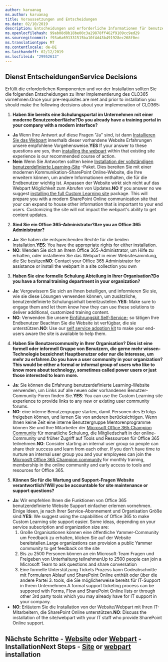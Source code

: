 ```yaml
---
author: karuanag
ms.author: karuanag
title: Voraussetzungen und Entscheidungen
ms.date: 02/10/2019
description: Entscheidungen und erforderliche Informationen für benutzerdefinierte Learning-Installation und Einrichtung
ms.openlocfilehash: 99ab08d8b18be00c3a29878ff462f9109cc9ed29
ms.sourcegitcommit: f93a6a691331515ba10f4d43b491928ec268f0ec
ms.translationtype: MT
ms.contentlocale: de-DE
ms.lasthandoff: 02/12/2019
ms.locfileid: "29952613"
---
```

## <a name="service-decisions"></a><span data-ttu-id="c2058-103">Dienst Entscheidungen</span><span class="sxs-lookup"><span data-stu-id="c2058-103">Service Decisions</span></span>

<span data-ttu-id="c2058-104">Erfüllt die erforderlichen Komponenten und vor der Installation sollten Sie die folgenden Entscheidungen zu Ihrer Implementierung des CLO365 vornehmen:</span><span class="sxs-lookup"><span data-stu-id="c2058-104">Once your pre-requisites are met and prior to installation you should make the following decisions about your implemenation of CLO365:</span></span>

1. <span data-ttu-id="c2058-105">**Haben Sie bereits eine Schulungsportal im Unternehmen mit einer moderne Benutzeroberfläche?**</span><span class="sxs-lookup"><span data-stu-id="c2058-105">**Do you already have a training portal in your company with a modern interface?**</span></span>

- <span data-ttu-id="c2058-106">**Ja** Wenn Ihre Antwort auf diese Fragen "Ja" sind, ist dann [Installieren Sie das Webpart](installwebpart.md) innerhalb dieser vorhandene Website Erfahrungen unsere empfohlene Vorgehensweise.</span><span class="sxs-lookup"><span data-stu-id="c2058-106">**YES** If your answer to these questions are yes, then [installing the webpart](installwebpart.md) within that existing site experience is our recommended course of action.</span></span>
- <span data-ttu-id="c2058-p101">**Nein** Wenn Sie Antworten sollten keine [Installation der vollständigen benutzerdefinierte Learning-Site](installsitepackage.md) -Paket.  Dies bereiten Sie mit einer modernen Kommunikation-SharePoint Online-Website, die Ihre erweitern können, um andere Informationen enthalten, die für die Endbenutzer wichtig ist.  Anpassen der Website wirkt sich nicht auf das Webpart Möglichkeit zum Abrufen von Updates.</span><span class="sxs-lookup"><span data-stu-id="c2058-p101">**NO** If you answer no we suggest [installing the full Custom Learning site](installsitepackage.md) package.  This will prepare you with a modern SharePoint Online communication site that your can expand to house other information that is important to your end users.  Customizing the site will not impact the webpart's ability to get content updates.</span></span> 

2. <span data-ttu-id="c2058-110">**Sind Sie ein Office 365-Administrator?**</span><span class="sxs-lookup"><span data-stu-id="c2058-110">**Are you an Office 365 Administrator?**</span></span>

- <span data-ttu-id="c2058-111">**Ja**: Sie haben die entsprechenden Rechte für die beiden Installation.</span><span class="sxs-lookup"><span data-stu-id="c2058-111">**YES**:  You have the appropriate rights for either installation.</span></span>
- <span data-ttu-id="c2058-112">**NO**: Wenden Sie sich an Ihrem Office 365-Administrator, um Hilfe zu erhalten, oder installieren Sie das Webpart in einer Websitesammlung, die Sie besitzen</span><span class="sxs-lookup"><span data-stu-id="c2058-112">**NO**: Contact your Office 365 Administrator for assistance or install the webpart in a site collection you own</span></span>

3. <span data-ttu-id="c2058-113">**Haben Sie eine formelle Schulung Abteilung in Ihrer Organisation?**</span><span class="sxs-lookup"><span data-stu-id="c2058-113">**Do you have a formal training department in your organization?**</span></span>

- <span data-ttu-id="c2058-114">**Ja**: Vergewissern Sie sich an ihnen beteiligen, und informieren Sie sie, wie sie diese Lösungen verwenden können, um zusätzliche, benutzerdefinierte Schulungsinhalt bereitzustellen.</span><span class="sxs-lookup"><span data-stu-id="c2058-114">**YES**:  Make sure to engage them and let them know how they can use these solutions to deliver additional, customized training content.</span></span>
- <span data-ttu-id="c2058-115">**NO**: Verwenden Sie unsere [Einführungskit Self-Service-](driveadoption.md) so tätigen Ihre Endbenutzer Beachten Sie die Website ist verfügbar, die sie unterstützen.</span><span class="sxs-lookup"><span data-stu-id="c2058-115">**NO**:  Use our [self service adoption kit](driveadoption.md) to make your end-users aware the site is available to help them.</span></span>

4. <span data-ttu-id="c2058-116">**Haben Sie Benutzercommunity in Ihrer Organisation?  Dies ist eine formell oder informell Gruppe von Benutzern, die gerne mehr wissen-Technologie bezeichnet Hauptbenutzer oder nur die Interesse, um mehr zu erfahren.**</span><span class="sxs-lookup"><span data-stu-id="c2058-116">**Do you have a user community in your organization?  This would be either a formal or informal group of users who like to know more about technology, sometimes called power users or just those interested to learn more.**</span></span>

- <span data-ttu-id="c2058-117">**Ja**: Sie können die Erfahrung benutzerdefinierte Learning-Website verwenden, um Links auf alle neuen oder vorhandenen Benutzer-Community-Foren finden Sie.</span><span class="sxs-lookup"><span data-stu-id="c2058-117">**YES**:  You can use the Custom Learning site experience to provide links to any new or existing user community forums.</span></span>
- <span data-ttu-id="c2058-p102">**NO**: eine interne Benutzergruppe starten, damit Personen des Erfolgs freigeben können, und lernen Sie von anderen berücksichtigen.  Wenn Ihnen keine Zeit eine interne Benutzergruppe Mentorenprogramme können Sie und Ihre Mitarbeiter der [Microsoft Office 365 Champion Community](https://aka.ms/O365Champions) für monatliche Schulung, die Mitgliedschaft in der online-Community und früher Zugriff auf Tools und Ressourcen für Office 365 teilnehmen.</span><span class="sxs-lookup"><span data-stu-id="c2058-p102">**NO**:  Consider starting an internal user group so people can share their success and learn from each other.  If you don't have time to nurture an internal user group you and your employees can join the [Microosft Office 365 Champion community](https://aka.ms/O365Champions) for monthly training, membership in the online community and early access to tools and resources for Office 365.</span></span>

5.  <span data-ttu-id="c2058-120">**Können Sie für die Wartung und Support-Fragen Website verantwortlich?**</span><span class="sxs-lookup"><span data-stu-id="c2058-120">**Will you be accountable for site maintenance or support questions?**</span></span>

- <span data-ttu-id="c2058-p103">**Ja**: Wir empfehlen Ihnen die Funktionen von Office 365 benutzerdefinierte Website Support einfacher erlernen vornehmen.  Einige Ideen, je nach Ihrer Service-Abonnement und Organisation Größe sind:</span><span class="sxs-lookup"><span data-stu-id="c2058-p103">**YES**: We suggest using the capabilities of Office 365 to make Custom Learning site support easier.  Some ideas, depending on your service subscription and organization size are:</span></span>
    1. <span data-ttu-id="c2058-123">Große Organisationen können eine öffentliche Yammer-Community um Feedback zu erhalten, klicken Sie auf der Website bereitstellen.</span><span class="sxs-lookup"><span data-stu-id="c2058-123">Large organizations can provision a public Yammer community to get feedback on the site</span></span>
    2. <span data-ttu-id="c2058-124">Bis zu 2500 Personen können an ein Microsoft-Team Fragen und Freigeben von Unterhaltung teilnehmen</span><span class="sxs-lookup"><span data-stu-id="c2058-124">Up to 2500 people can join a Microsoft Team to ask questions and share conversation</span></span>
    3. <span data-ttu-id="c2058-125">Eine formelle Unterstützung Tickets Prozess kann Codeabschnitte mit Formularen Ablauf und SharePoint Online enthält oder über die andere Partei 3. tools, die Sie möglicherweise bereits für IT-Support in Ihrem Unternehmen.</span><span class="sxs-lookup"><span data-stu-id="c2058-125">A formal support ticketing process can be suppored with Forms, Flow and SharePoint Online lists or through other 3rd party tools which you may already have for IT support in your company.</span></span> 
- <span data-ttu-id="c2058-126">**NO**: Erläutern Sie die Installation von der Website/Webpart mit Ihren IT-Mitarbeitern, die SharePoint Online unterstützen.</span><span class="sxs-lookup"><span data-stu-id="c2058-126">**NO**:  Discuss the installation of the site/webpart with your IT staff who provide SharePoint Online support.</span></span>  

## <a name="next-steps---siteinstallsitepackagemd-or-webpartinstallwebpartmd-installation"></a><span data-ttu-id="c2058-127">Nächste Schritte - [Website](installsitepackage.md) oder [Webpart](installwebpart.md) -Installation</span><span class="sxs-lookup"><span data-stu-id="c2058-127">Next Steps - [Site](installsitepackage.md) or [webpart](installwebpart.md) installation</span></span>